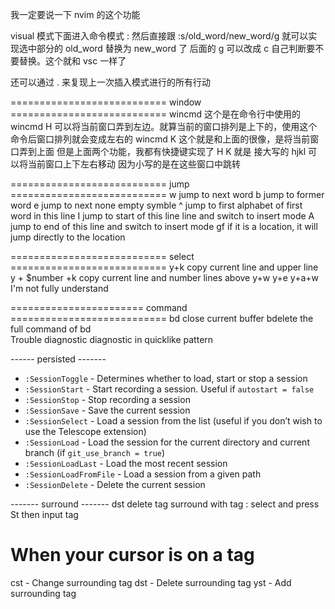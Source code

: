 我一定要说一下 nvim 的这个功能

visual 模式下面进入命令模式 :
然后直接跟 :s/old_word/new_word/g
就可以实现选中部分的 old_word 替换为 new_word 了
后面的 g 可以改成 c 自己判断要不要替换。这个就和 vsc 一样了

还可以通过 . 来复现上一次插入模式进行的所有行动



 ===========================  window  =========================== 
wincmd         这个是在命令行中使用的
wincmd H       可以将当前窗口弄到左边。就算当前的窗口排列是上下的，使用这个命令后窗口排列就会变成左右的
wincmd K       这个就是和上面的很像，是将当前窗口弄到上面
但是上面两个功能，我都有快捷键实现了 <C-w>H   <C-w>K   就是 <C-w> 接大写的 hjkl 可以将当前窗口上下左右移动
因为小写的是在这些窗口中跳转
              

 ===========================  jump   =========================== 
w              jump to next word
b              jump to former word
e              jump to next none empty symble
^              jump to first alphabet of first word in this line
I              jump to start of this line line and switch to insert mode
A              jump to end of this line and switch to insert mode
gf             if it is a location, it will jump directly to the location



 =========================== select  ===========================
y+k                 copy current line and upper line
y + $number +k      copy current line and number lines above
y+w   y+e   y+a+w   I'm not fully understand



=======================  command  =========================== 
bd              close current buffer
bdelete         the full command of bd    
Trouble diagnostic  diagnostic in quicklike pattern


------ persisted -------

- `:SessionToggle` - Determines whether to load, start or stop a session
- `:SessionStart` - Start recording a session. Useful if `autostart = false`
- `:SessionStop` - Stop recording a session
- `:SessionSave` - Save the current session
- `:SessionSelect` - Load a session from the list (useful if you don’t wish to use the Telescope extension)
- `:SessionLoad` - Load the session for the current directory and current branch (if `git_use_branch = true`)
- `:SessionLoadLast` - Load the most recent session
- `:SessionLoadFromFile` - Load a session from a given path
- `:SessionDelete` - Delete the current session





------- surround -------
dst     delete tag
surround  with tag :  select and press St then input tag
# When your cursor is on a tag
cst - Change surrounding tag
dst - Delete surrounding tag
yst - Add surrounding tag



